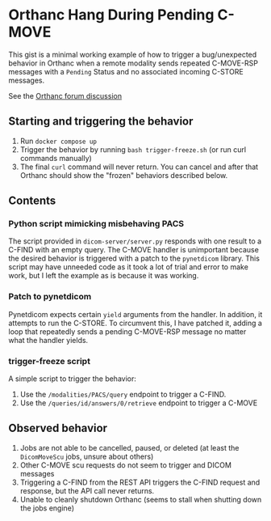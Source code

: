 # Orthanc Hang During Pending C-MOVE

This gist is a minimal working example of how to trigger a bug/unexpected behavior in Orthanc when a remote modality sends repeated C-MOVE-RSP messages with a `Pending` Status and no associated incoming C-STORE messages.

See the [Orthanc forum discussion](https://discourse.orthanc-server.org/t/frozen-jobs-and-rest-api-not-responding-after-stuck-c-move/6280)

## Starting and triggering the behavior

1. Run `docker compose up`
2. Trigger the behavior by running `bash trigger-freeze.sh` (or run curl commands manually)
3. The final `curl` command will never return. You can cancel and after that Orthanc should show the "frozen" behaviors described below.

## Contents

### Python script mimicking misbehaving PACS

The script provided in `dicom-server/server.py` responds with one result to a C-FIND with an empty query. The C-MOVE handler is unimportant because the desired behavior is triggered with a patch to the `pynetdicom` library. This script may have unneeded code as it took a lot of trial and error to make work, but I left the example as is because it was working.

### Patch to pynetdicom

Pynetdicom expects certain `yield` arguments from the handler. In addition, it attempts to run the C-STORE. To circumvent this, I have patched it, adding a loop that repeatedly sends a pending C-MOVE-RSP message no matter what the handler yields.

### trigger-freeze script

A simple script to trigger the behavior:

1. Use the `/modalities/PACS/query` endpoint to trigger a C-FIND.
2. Use the `/queries/id/answers/0/retrieve` endpoint to trigger a C-MOVE

## Observed behavior

1. Jobs are not able to be cancelled, paused, or deleted (at least the `DicomMoveScu` jobs, unsure about others)
2. Other C-MOVE scu requests do not seem to trigger and DICOM messages
3. Triggering a C-FIND from the REST API triggers the C-FIND request and response, but the API call never returns.
4. Unable to cleanly shutdown Orthanc (seems to stall when shutting down the jobs engine)
